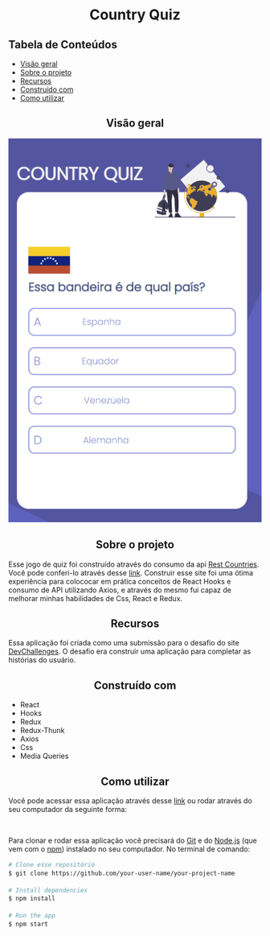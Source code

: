 <h1 align="center">Country Quiz</h1>

<h2>Tabela de Conteúdos</h2>
<ul>
    <li><a href="#visaoGeral">Visão geral</a>
    </li>
    <li><a href="#sobre">Sobre o projeto</a></li>
    <li><a href="#recursos">Recursos</a></li>
    <li><a href="#construidoCom">Construído com</a></li>
    <li><a href="#comoUtilizar">Como utilizar
</a></li>
</ul>

<h2 align="center" id="visaoGeral">Visão geral</h2>
<img src='./src/assets/quizGif.gif'>
<h2 id="sobre" align="center">Sobre o projeto</h2>
<p>Esse jogo de quiz foi construído através do consumo da api <a href="https://restcountries.com/">Rest Countries</a>. Você pode conferi-lo através desse <a href="https://quiz-paises.netlify.app/">link</a>. Construir esse site foi uma ótima experiência para colococar em prática conceitos de React Hooks e consumo de API utilizando Axios, e através do mesmo fui capaz de melhorar minhas habilidades de Css, React e Redux.</p>

<h2 id="recursos" align="center">Recursos</h2>
<p>Essa aplicação foi criada como uma submissão para o desafio do site <a href="https://devchallenges.io/challenges">DevChallenges</a>. O desafio era construir uma aplicação para completar as histórias do usuário.</p>
<h2 id="construidoCom" align="center">Construído com</h2>
<ul>
    <li>React</li>
    <li>Hooks</li>
    <li>Redux</li>
    <li>Redux-Thunk</li>
    <li>Axios</li>
    <li>Css</li>
    <li>Media Queries</li>
</ul>

<h2 id="comoUtilizar" align="center">Como utilizar</h2>
<p>Você pode acessar essa aplicação através desse <a href="https://quiz-paises.netlify.app">link</a> ou rodar através do seu computador da seguinte forma: </p>
<br>

Para clonar e rodar essa aplicação você precisará do [Git](https://git-scm.com) e do [Node.js](https://nodejs.org/en/download/) (que vem com o [npm](http://npmjs.com)) instalado no seu computador. No terminal de comando:

```bash
# Clone esse repositório
$ git clone https://github.com/your-user-name/your-project-name

# Install dependencies
$ npm install

# Run the app
$ npm start
```
